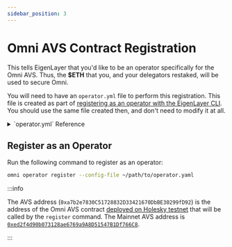 ```yaml
---
sidebar_position: 3
---
```


# Omni AVS Contract Registration

This tells EigenLayer that you'd like to be an operator specifically for the Omni AVS. Thus, the **\$ETH** that you, and your delegators restaked, will be used to secure Omni.

You will need to have an `operator.yml` file to perform this registration. This file is created as part of [registering as an operator with the EigenLayer CLI](https://docs.eigenlayer.xyz/eigenlayer/operator-guides/operator-installation). You should use the same file created then, and don't need to modify it at all.

<details>
<summary>`operator.yml` Reference</summary>

For further information on this reference, please refer to the [EigenLayer reference example](https://github.com/Layr-Labs/eigenlayer-cli/blob/master/pkg/operator/config/operator-config-example.yaml). Note that this example was generated for Holesky testnet. You should use your pre-existing `operator.yaml`, configured for the network you're registering on.

```yaml
operator:
    address: 0xfd23f7f705344bce1582fcf9bc6a0dc8e33b3b61 # Your operator address
    earnings_receiver_address: 0xfd23f7f705344bce1582fcf9bc6a0dc8e33b3b61 # Your operator payout address, may be the same as above
    delegation_approver_address: "0x0000000000000000000000000000000000000000" # Your delegation approver address, may be left as shown
    staker_opt_out_window_blocks: 0 # may be left as shown, and can be updated later using EigenLayer CLI
    metadata_url: "https://raw.githubusercontent.com/idea404/resources/main/eigenlayer/metadata.json" # Your metadata URL
el_delegation_manager_address: 0xA44151489861Fe9e3055d95adC98FbD462B948e7 # The address of the EigenLayer delegation manager on Holesky -- replace with mainnet address for mainnet registration
eth_rpc_url: https://ethereum-holesky-rpc.publicnode.com # Holesky RPC URL -- replace with mainnet RPC URL for mainnet registration
private_key_store_path: /Users/idea404/.eigenlayer/operator_keys/OpKeys1.ecdsa.key.json # Your private key store path generated or imported by EigenLayer CLI
signer_type: local_keystore # Your signer type, may be left as shown
chain_id: 17000 # The chain ID of Holesky -- replace with `1` for mainnet
```

</details>

## Register as an Operator

Run the following command to register as an operator:

```bash
omni operator register --config-file ~/path/to/operator.yaml
```

:::info

The AVS address (`0xa7b2e7830C51728832D33421670DbBE30299fD92`) is the address of the Omni AVS contract [deployed on Holesky testnet](https://holesky.etherscan.io/address/0xa7b2e7830C51728832D33421670DbBE30299fD92) that will be called by the `register` command. The Mainnet AVS address is [`0xed2f4d90b073128ae6769a9A8D51547B1Df766C8`](https://etherscan.io/address/0xed2f4d90b073128ae6769a9A8D51547B1Df766C8).

:::
